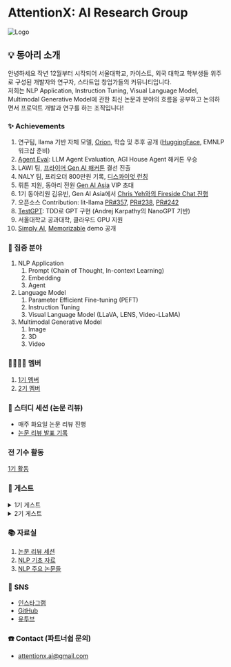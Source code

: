 # AttentionX: AI Research Group
![Logo](https://i.ibb.co/jJJV9fs/1686903632416.jpg)

## 💡 동아리 소개
안녕하세요 작년 12월부터 시작되어 서울대학교, 카이스트, 외국 대학교 학부생들 위주로 구성된 개발자와 연구자, 스타트업 창업가들의 커뮤니티입니다.   
저희는 NLP Application, Instruction Tuning, Visual Language Model, Multimodal Generative Model에 관한 최신 논문과 분야의 흐름을 공부하고 논의하면서 프로덕트 개발과 연구를 하는 조직입니다!


### ✨ Achievements
1. 연구팀, llama 기반 자체 모델, [Orion](https://huggingface.co/AttentionX/Orion/blob/main/README.md), 학습 및 추후 공개 ([HuggingFace](https://huggingface.co/AttentionX/Orion/blob/main/README.md), EMNLP 워크샵 준비)
2. [Agent Eval](https://www.youtube.com/watch?v=sjEMBY3Ngbk): LLM Agent Evaluation, AGI House Agent 해커톤 우승
3. LAWI 팀, [프라이머 Gen AI 해커톤](https://www.newswire.co.kr/newsRead.php?no=965386) 결선 진출
4. NALY 팀, 프리오더 800만원 기록, [디스콰이엇 런칭](https://disquiet.io/@marc/makerlog/8017)
5. 뤼튼 지원, 동아리 전원 [Gen AI Asia](https://www.genai.asia) VIP 초대
6. 1기 동아리원 김유빈, Gen AI Asia에서 [Chris Yeh와의 Fireside Chat 진행](https://www.youtube.com/watch?v=GhUD2zln5Fo)
7. 오픈소스 Contribution: lit-llama [PR#357](https://github.com/Lightning-AI/lit-llama/pull/357), [PR#238](https://github.com/Lightning-AI/lit-llama/pull/238), [PR#242](https://github.com/Lightning-AI/lit-llama/pull/242)
8. [TestGPT](https://github.com/AttentionX/testGPT): TDD로 GPT 구현 (Andrej Karpathy의 NanoGPT 기반)
9.   서울대학교 공과대학, 클라우드 GPU 지원
10. [Simply AI](https://youtube.com/shorts/44zzn6vfRaI?feature=share), [Memorizable](https://www.instagram.com/reel/CtbaBUGulva/?igshid=MzRlODBiNWFlZA==) demo 공개

### 👀 집중 분야
1. NLP Application
    1. Prompt (Chain of Thought, In-context Learning)
    2. Embedding
    3. Agent
2. Language Model
    1. Parameter Efficient Fine-tuning (PEFT)
    2. Instruction Tuning
    3. Visual Language Model (LLaVA, LENS, Video-LLaMA)
3. Multimodal Generative Model
    1. Image
    2. 3D
    3. Video


### 👨‍👨‍👧‍👧 멤버
1. [1기 멤버](https://eager-rest-e73.notion.site/AttentionX-1-1fd7b9c8efb0422c969c877c8d1c09c4?pvs=4)
2. [2기 멤버](https://eager-rest-e73.notion.site/AttentionX-2-fd86468a8dbd436dab29ef10f5553da1?pvs=4)


### 💬 스터디 세션 (논문 리뷰)
- 매주 화요일 논문 리뷰 진행
- [논문 리뷰 발표 기록](https://skillful-houseboat-70c.notion.site/Study-Sessions-614371ce36a64c318b6c6bf3980f4467)

### 전 기수 활동
[1기 활동](https://eager-rest-e73.notion.site/1-e41e8583e724455ca1959d24332246e5?pvs=4)

### 🤵 게스트
<details>
<summary>1기 게스트</summary>
  1. <a href="https://wrtn.ai/">뤼튼</a> 이세영 대표님
    <br>
  2. <a href="https://www.learners.company/">팀러너스</a> 맹주성 대표님
    <br>
  3. <a href="https://www.ringleplus.com/ko/student/landing/team">링글</a> 이성파 대표님
</details>
<details>
<summary>2기 게스트</summary>
    1. Krew Capital 송민재님, 민병훈님 <br>
    2. ex-AWS 김준희님 <br>
    3. 띵스플로우 윤희상님 <br>
    4. 코르카 이태호님 <br>
    5. 뤼튼 현지웅님 <br>
    6. 해치랩스 co-founder 김민석님
</details>



### 📚 자료실
1. [논문 리뷰 세션](https://skillful-houseboat-70c.notion.site/Study-Sessions-614371ce36a64c318b6c6bf3980f4467)
2. [NLP 기초 자료](https://skillful-houseboat-70c.notion.site/NLP-0cf2ffe5cc2542a4a6edd9f8e86fb4ef)
3. [NLP 주요 논문들](https://skillful-houseboat-70c.notion.site/e805b63e1f304c53aed49b4b177d6019?v=22d6287722c341a3a0936638e73534b8)


### 💬 SNS
- [인스타그램](https://www.instagram.com/attentionx.ai/)
- [GitHub](https://github.com/AttentionX)
- [유투브](https://www.youtube.com/@attentionx)


### ☎️ Contact (파트너쉽 문의)
- attentionx.ai@gmail.com
